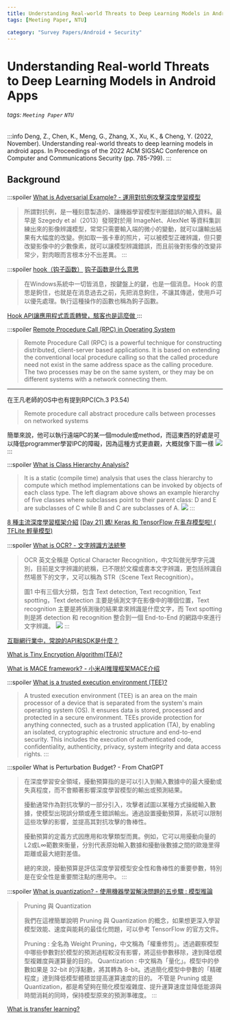 ```yaml
---
title: Understanding Real-world Threats to Deep Learning Models in Android Apps
tags: [Meeting Paper, NTU]

category: "Survey Papers/Android + Security"
---
```


# Understanding Real-world Threats to Deep Learning Models in Android Apps
###### tags: `Meeting Paper` `NTU`
:::info
Deng, Z., Chen, K., Meng, G., Zhang, X., Xu, K., & Cheng, Y. (2022, November). Understanding real-world threats to deep learning models in android apps. In Proceedings of the 2022 ACM SIGSAC Conference on Computer and Communications Security (pp. 785-799).
:::

## Background
:::spoiler [What is Adversarial Example? - 運用對抗例攻擊深度學習模型](https://medium.com/trustableai/%E9%87%9D%E5%B0%8D%E6%A9%9F%E5%99%A8%E5%AD%B8%E7%BF%92%E7%9A%84%E6%83%A1%E6%84%8F%E8%B3%87%E6%96%99%E6%94%BB%E6%93%8A-%E4%B8%80-e94987742767)
> 所謂對抗例，是一種刻意製造的、讓機器學習模型判斷錯誤的輸入資料。最早是 Szegedy et al（2013）發現對於用 ImageNet、AlexNet 等資料集訓練出來的影像辨識模型，常常只需要輸入端的微小的變動，就可以讓輸出結果有大幅度的改變。例如取一張卡車的照片，可以被模型正確辨識，但只要改變影像中的少數像素，就可以讓模型辨識錯誤，而且前後對影像的改變非常少，對肉眼而言根本分不出差異。
:::

:::spoiler [hook（钩子函数）](https://blog.csdn.net/chehec2010/article/details/91360772)
[钩子函数是什么意思](https://www.zixuerumen.com/17234.html)
> 在Windows系統中一切皆消息，按鍵盤上的鍵，也是一個消息。Hook 的意思是鉤住，也就是在消息過去之前，先把消息鉤住，不讓其傳遞，使用戶可以優先處理。執行這種操作的函數也稱為鉤子函數。

[Hook API讓應用程式乖乖轉彎，駭客也是這麼做 ](https://www.fineart-tech.com/index.php/ch/news/699-fineartsecurity-apihook)
:::

:::spoiler [Remote Procedure Call (RPC) in Operating System](https://www.geeksforgeeks.org/remote-procedure-call-rpc-in-operating-system/)
> Remote Procedure Call (RPC) is a powerful technique for constructing distributed, client-server based applications. It is based on extending the conventional local procedure calling so that the called procedure need not exist in the same address space as the calling procedure. The two processes may be on the same system, or they may be on different systems with a network connecting them. 
---
在王凡老師的OS中也有提到RPC(Ch.3 P3.54)
> Remote procedure call abstract procedure calls between processes on networked systems

簡單來說，他可以執行遠端PC的某一個module或method，而這東西的好處是可以降低programmer學習IPC的障礙，因為這種方式更直觀，大概就像下圖一樣
![](https://media.geeksforgeeks.org/wp-content/uploads/operating-system-remote-procedure-call-1.png)
:::

:::spoiler [What is Class Hierarchy Analysis?](https://www.researchgate.net/figure/Example-Class-Hierarchy-Analysis-CHA-Our-Class-Hierarchy-Analysis-is-a-static-compile_fig1_269196977)
> It is a static (compile time) analysis that uses the class hierarchy to compute which method implementations can be invoked by objects of each class type. The left diagram above shows an example hierarchy of five classes where subclasses point to their parent class: D and E are subclasses of C while B and C are subclasses of A.
![](https://www.researchgate.net/profile/Zachary-Tatlock/publication/269196977/figure/fig1/AS:668907362856968@1536491351260/Example-Class-Hierarchy-Analysis-CHA-Our-Class-Hierarchy-Analysis-is-a-static-compile.png)
:::

[8 種主流深度學習框架介紹](https://blog.csdn.net/zw0Pi8G5C1x/article/details/121571055)
[[Day 21] 媽! Keras 和 TensorFlow 在亂存模型啦! ( TFLite 輕量模型) ](https://ithelp.ithome.com.tw/articles/10272501)

:::spoiler [What is OCR? - 文字辨識方法統整](https://d246810g2000.medium.com/%E6%96%87%E5%AD%97%E8%BE%A8%E8%AD%98%E6%96%B9%E6%B3%95%E7%B5%B1%E6%95%B4-1e3d3ba5fe54)
> OCR 英文全稱是 Optical Character Recognition，中文叫做光學字元識別，目前是文字辨識的統稱，已不限於文檔或書本文字辨識，更包括辨識自然場景下的文字，又可以稱為 STR（Scene Text Recognition）。
>
>圖1 中有三個大分類，包含 Text detection, Text recognition, Text spotting，Text detection 主要是偵測文字在影像中的哪個位置，Text recognition 主要是將偵測後的結果拿來辨識是什麼文字，而 Text spotting 則是將 detection 和 recognition 整合到一個 End-to-End 的網路中來進行文字辨識。
![](https://miro.medium.com/v2/resize:fit:720/format:webp/1*UxmtG_Y3E4NyZVeoGnD3OQ.png)
:::


[互聯網行業中，常說的API和SDK是什麼？](https://ithelp.ithome.com.tw/articles/10233788)

[What is Tiny Encryption Algorithm(TEA)?](https://www.jianshu.com/p/4272e0805da3)

[What is MACE framework? - 小米AI推理框架MACE介绍](https://blog.csdn.net/tugouxp/article/details/123262864)

:::spoiler [What is a trusted execution environment (TEE)?](https://www.techtarget.com/searchitoperations/definition/trusted-execution-environment-TEE)
> A trusted execution environment (TEE) is an area on the main processor of a device that is separated from the system's main operating system (OS). It ensures data is stored, processed and protected in a secure environment. TEEs provide protection for anything connected, such as a trusted application (TA), by enabling an isolated, cryptographic electronic structure and end-to-end security. This includes the execution of authenticated code, confidentiality, authenticity, privacy, system integrity and data access rights.
:::

:::spoiler What is Perturbation Budget? - From ChatGPT
> 在深度學習安全領域，擾動預算指的是可以引入到輸入數據中的最大擾動或失真程度，而不會顯著影響深度學習模型的輸出或預測結果。
>
>擾動通常作為對抗攻擊的一部分引入，攻擊者試圖以某種方式操縱輸入數據，使模型出現誤分類或產生錯誤輸出。通過設置擾動預算，系統可以限制這些攻擊的影響，並提高其對抗攻擊的魯棒性。
>
>擾動預算的定義方式因應用和攻擊類型而異。例如，它可以用擾動向量的L2或L∞範數來衡量，分別代表原始輸入數據和擾動後數據之間的歐幾里得距離或最大絕對差值。
>
>總的來說，擾動預算是評估深度學習模型安全性和魯棒性的重要參數，特別是在安全性是重要關注點的應用中。
:::

:::spoiler [What is quantization? - 使用機器學習解決問題的五步驟 : 模型推論](https://datasciocean.tech/machine-learning-basic-concept/machine-learning-model-inference/)
> Pruning 與 Quantization
>
>我們在這裡簡單說明 Pruning 與 Quantization 的概念，如果想更深入學習模型效能、速度與能耗的最佳化問題，可以參考 TensorFlow 的官方文件。
>
>Pruning : 全名為 Weight Pruning，中文稱為「權重修剪」。透過觀察模型中哪些參數對於模型的預測過程較沒有影響，將這些參數移除，達到降低模型複雜度與運算量的目的。
Quantization : 中文稱為「量化」。模型中的參數如果是 32-bit 的浮點數，將其轉為 8-bit。透過簡化模型中參數的「精確程度」達到降低模型體積並提高運算速度的目的。
不管是 Pruning 或是 Quantization，都是希望夠在簡化模型複雜度、提升運算速度並降低能源與時間消耗的同時，保持模型原來的預測準確度。
:::

[What is transfer learning?](https://youtu.be/qD6iD4TFsdQ)